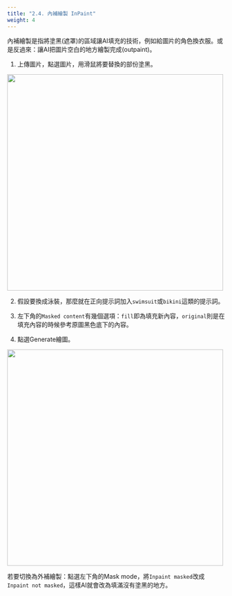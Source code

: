 ```yaml
---
title: "2.4. 內補繪製 InPaint"
weight: 4
---
```


內補繪製是指將塗黑(遮罩)的區域讓AI填充的技術，例如給圖片的角色換衣服。或是反過來：讓AI把圖片空白的地方繪製完成(outpaint)。

1. 上傳圖片，點選圖片，用滑鼠將要替換的部份塗黑。
<img src=/posts/stable-diffusion-webui-manuals/images/ZU9XkZU.webp alt=""  width=500 loading="lazy">

2. 假設要換成泳裝，那麼就在正向提示詞加入`swimsuit`或`bikini`這類的提示詞。

3. 左下角的`Masked content`有幾個選項：`fill`即為填充新內容，`original`則是在填充內容的時候參考原圖黑色底下的內容。

4. 點選Generate繪圖。
<img src=/posts/stable-diffusion-webui-manuals/images/LIxlFVA.webp alt=""  width=500 loading="lazy">


若要切換為外補繪製：點選左下角的Mask mode，將`Inpaint masked`改成`Inpaint not masked`，這樣AI就會改為填滿沒有塗黑的地方。

